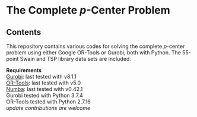 # The Complete *p*-Center Problem  
## Contents  
This repository contains various codes for solving the complete *p*-center problem using either Google OR-Tools or Gurobi, both with Python. The 55-point Swain and TSP library data sets are included.  
  
**Requirements**  
[Gurobi](https://www.gurobi.com/): last tested with v8.1.1  
[OR-Tools](https://developers.google.com/optimization/): last tested with v5.0  
[Numba](https://numba.pydata.org/): last tested with v0.42.1  
Gurobi tested with Python 3.7.4  
OR-Tools tested with Python 2.7.16  
*update contributions are welcome*  

